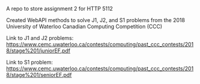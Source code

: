 A repo to store assignment 2 for HTTP 5112

Created WebAPI methods to solve J1, J2, and S1 problems from the 2018 University of Waterloo Canadian Computing Competition (CCC)

Link to J1 and J2 problems: https://www.cemc.uwaterloo.ca/contests/computing/past_ccc_contests/2018/stage%201/juniorEF.pdf

Link to S1 problem: https://www.cemc.uwaterloo.ca/contests/computing/past_ccc_contests/2018/stage%201/seniorEF.pdf
